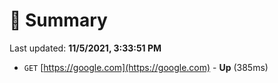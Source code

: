 # 📖 Summary
Last updated: **11/5/2021, 3:33:51 PM**

- `GET` [https://google.com](https://google.com) - **Up** (385ms)
